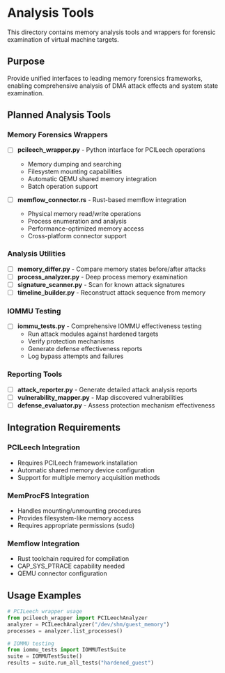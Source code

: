 # Analysis Tools

This directory contains memory analysis tools and wrappers for forensic examination of virtual machine targets.

## Purpose

Provide unified interfaces to leading memory forensics frameworks, enabling comprehensive analysis of DMA attack effects and system state examination.

## Planned Analysis Tools

### Memory Forensics Wrappers
- [ ] **pcileech_wrapper.py** - Python interface for PCILeech operations
  - Memory dumping and searching
  - Filesystem mounting capabilities  
  - Automatic QEMU shared memory integration
  - Batch operation support

- [ ] **memflow_connector.rs** - Rust-based memflow integration
  - Physical memory read/write operations
  - Process enumeration and analysis
  - Performance-optimized memory access
  - Cross-platform connector support

### Analysis Utilities
- [ ] **memory_differ.py** - Compare memory states before/after attacks
- [ ] **process_analyzer.py** - Deep process memory examination
- [ ] **signature_scanner.py** - Scan for known attack signatures
- [ ] **timeline_builder.py** - Reconstruct attack sequence from memory

### IOMMU Testing
- [ ] **iommu_tests.py** - Comprehensive IOMMU effectiveness testing
  - Run attack modules against hardened targets
  - Verify protection mechanisms
  - Generate defense effectiveness reports
  - Log bypass attempts and failures

### Reporting Tools
- [ ] **attack_reporter.py** - Generate detailed attack analysis reports
- [ ] **vulnerability_mapper.py** - Map discovered vulnerabilities
- [ ] **defense_evaluator.py** - Assess protection mechanism effectiveness

## Integration Requirements

### PCILeech Integration
- Requires PCILeech framework installation
- Automatic shared memory device configuration
- Support for multiple memory acquisition methods

### MemProcFS Integration  
- Handles mounting/unmounting procedures
- Provides filesystem-like memory access
- Requires appropriate permissions (sudo)

### Memflow Integration
- Rust toolchain required for compilation
- CAP_SYS_PTRACE capability needed
- QEMU connector configuration

## Usage Examples

```python
# PCILeech wrapper usage
from pcileech_wrapper import PCILeechAnalyzer
analyzer = PCILeechAnalyzer("/dev/shm/guest_memory")
processes = analyzer.list_processes()

# IOMMU testing
from iommu_tests import IOMMUTestSuite
suite = IOMMUTestSuite()
results = suite.run_all_tests("hardened_guest")
``` 